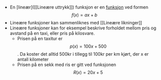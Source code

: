- En [lineær]([[Lineære uttrykk]]) funksjon er en [funksjon]([[Funksjoner]]) ved formen $$f(x)=ax+b$$
- Lineære funksjoner kan sammenliknes med [[Lineære likninger]]
- Lineære funksjoner kan for eksempel beskrive forholdet mellom pris og avstand på en taxi, eller pris på kilosvare.
	- Prisen på en taxitur er $$p(x)=100x+500$$. Da koster det alltid 500kr i tillegg til 100kr per km kjørt, der x er antall kilometer
	- Prisen på en sekk med ris er gitt ved funksjonen $$R(x)=20x+5$$